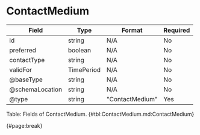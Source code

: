 <!--
    ATTENTION: This file was generated via gradle!
               Do NOT manually edit this file! Any such changes will be overwritten!
-->

# ContactMedium

| Field | Type | Format | Required |
| ------- | ------- | ------- | --- |
| id | string | N/A | No |
| preferred | boolean | N/A | No |
| contactType | string | N/A | No |
| validFor | TimePeriod | N/A | No |
| @baseType | string | N/A | No |
| @schemaLocation | string | N/A | No |
| @type | string | "ContactMedium" | Yes |

Table: Fields of ContactMedium. {#tbl:ContactMedium.md:ContactMedium}

{#page:break}
